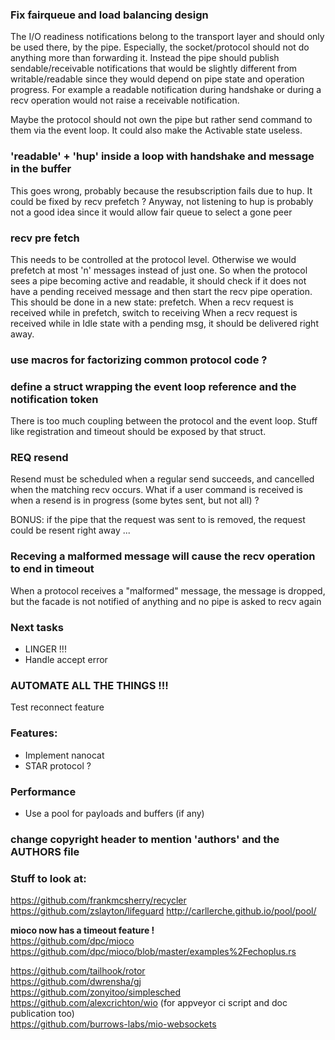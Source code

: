 ### Fix fairqueue and load balancing design
The I/O readiness notifications belong to the transport layer and should only be used there, by the pipe. Especially, the socket/protocol should not do anything more than forwarding it.
Instead the pipe should publish sendable/receivable notifications that would be slightly different from writable/readable since they would depend on pipe state and operation progress.
For example a readable notification during handshake or during a recv operation would not raise a receivable notification.

Maybe the protocol should not own the pipe but rather send command to them via the event loop.
It could also make the Activable state useless.

### 'readable' + 'hup' inside a loop with handshake and message  in the buffer
This goes wrong, probably because the resubscription fails due to hup.
It could be fixed by recv prefetch ?
Anyway, not listening to hup is probably not a good idea since 
it would allow fair queue to select a gone peer

### recv pre fetch
This needs to be controlled at the protocol level.
Otherwise we would prefetch at most 'n' messages instead of just one.
So when the protocol sees a pipe becoming active and readable,
it should check if it does not have a pending received message
and then start the recv pipe operation.
This should be done in a new state: prefetch.
When a recv request is received while in prefetch, switch to receiving
When a recv request is received while in Idle state with a pending msg,
it should be delivered right away.

### use macros for factorizing common protocol code ?

### define a struct wrapping the event loop reference and the notification token
There is too much coupling between the protocol and the event loop.
Stuff like registration and timeout should be exposed by that struct.

### REQ resend 
Resend must be scheduled when a regular send succeeds, and cancelled when the matching recv occurs.
What if a user command is received is when a resend is in progress (some bytes sent, but not all) ?

BONUS: if the pipe that the request was sent to is removed, the request could be resent right away ...

### Receving a malformed message will cause the recv operation to end in timeout
When a protocol receives a "malformed" message, the message is dropped, but the facade is not notified of anything and no pipe is asked to recv again

### Next tasks
- LINGER !!!
- Handle accept error

### AUTOMATE ALL THE THINGS !!!

Test reconnect feature

### Features:
- Implement nanocat
- STAR protocol ?

### Performance
- Use a pool for payloads and buffers (if any)

### change copyright header to mention 'authors' and the AUTHORS file

### Stuff to look at:

https://github.com/frankmcsherry/recycler
https://github.com/zslayton/lifeguard
http://carllerche.github.io/pool/pool/

**mioco now has a timeout feature !**  
https://github.com/dpc/mioco  
https://github.com/dpc/mioco/blob/master/examples%2Fechoplus.rs  

https://github.com/tailhook/rotor  
https://github.com/dwrensha/gj  
https://github.com/zonyitoo/simplesched  
https://github.com/alexcrichton/wio (for appveyor ci script and doc publication too)  
https://github.com/burrows-labs/mio-websockets  
